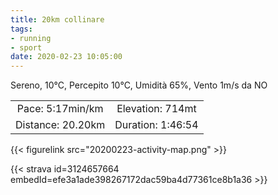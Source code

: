 ```yaml
---
title: 20km collinare
tags:
- running
- sport
date: 2020-02-23 10:05:00
---
```


Sereno, 10°C, Percepito 10°C, Umidità 65%, Vento 1m/s da NO

<!--more-->

| | |
| :-: | :-: |
| Pace: 5:17min/km | Elevation: 714mt |
| Distance: 20.20km | Duration: 1:46:54 |



{{< figurelink src="20200223-activity-map.png" >}}


{{< strava id=3124657664 embedId=efe3a1ade398267172dac59ba4d77361ce8b1a36 >}}
